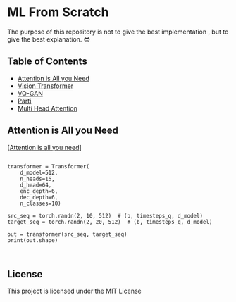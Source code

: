# ML From Scratch

The purpose of this repository is not to give the best implementation , but to give the best explanation. :sunglasses:




## Table of Contents
  * [Attention is All you Need](#attention-is-all-you-need)
  * [Vision Transformer](#Download-dataset)
  * [VQ-GAN](#Train)
  * [Parti](#Inference)
  * [Multi Head Attention](#Inference)


## Attention is All you Need


[[Attention is all you need](https://arxiv.org/abs/1706.03762)] 

```

transformer = Transformer(
    d_model=512,
    n_heads=16,
    d_head=64,
    enc_depth=6,
    dec_depth=6,
    n_classes=10)

src_seq = torch.randn(2, 10, 512)  # (b, timesteps_q, d_model)
target_seq = torch.randn(2, 20, 512)  # (b, timesteps_q, d_model)

out = transformer(src_seq, target_seq)
print(out.shape)



```



## License
This project is licensed under the MIT License